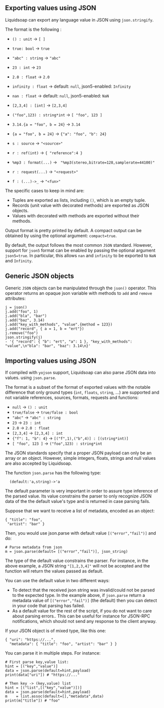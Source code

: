 Exporting values using JSON
---------------------------

Liquidsoap can export any language value in JSON using `json.stringify`.

The format is the following :

* `() : unit` -> `[ ]`
* `true: bool` -> `true`
* `"abc" : string` -> `"abc"`
* `23 : int` -> `23`
* `2.0 : float` -> `2.0`
* `infinity : float` -> default: `null`, json5-enabled: `Infinity`
* `nan : float` -> default: `null`, json5-enabled: `NaN`
* `[2,3,4] : [int]` -> `[2,3,4]`
* `("foo",123) : string*int` -> `[ "foo", 123 ]`
* `3.14.{a = "foo", b = 24}` -> `3.14`
* `{a = "foo", b = 24}` -> `{"a": "foo", "b": 24}`
* `s : source` -> `"<source>"`
* `r : ref(int)` -> `{ "reference":4 }`
* `%mp3 : format(...)` -> ```
"%mp3(stereo,bitrate=128,samplerate=44100)"```

* `r : request(...)` -> `"<request>"`
* `f : (...)->_` -> `"<fun>"`

The specific cases to keep in mind are:

* Tuples are exported as lists, including `()`, which is an empty tuple.
* Records (unit value with decorated methods) are exported as JSON objects.
* Values with decorated with methods are exported without their methods. 

Output format is pretty printed by default. A compact output can
be obtained by using the optional argument: `compact=true`.

By default, the output follows the most common `JSON` standard. However, support
for `json5` format can be enabled by passing the optional argument `json5=true`.
In particular, this allows `nan` and `infinity` to be exported to `NaN` and `Infinity`.

Generic JSON objects
--------------------

Generic `JSON` objects can be manipulated through the `json()` operator. This operator 
returns an opaque json variable with methods to `add` and `remove` attributes:

```liquidsoap
j = json()
j.add("foo", 1)
j.add("bla", "bar")
j.add("baz", 3.14)
j.add("key_with_methods", "value".{method = 123})
j.add("record", { a = 1, b = "ert"})
j.remove("foo")
json.stringify(j)
- '{ "record": { "b": "ert", "a": 1 }, "key_with_methods": "value",\n"bla": "bar", "baz": 3.14\n}'
```

Importing values using JSON
---------------------------

If compiled with `yojson` support, Liquidsoap can also
parse JSON data into values. using `json.parse`.

The format is a subset of the format of exported values with the notable
difference that only ground types (`int`, `floats`, `string`, ...)
are supported and not variable references, sources, formats,
requests and functions:

* `null` -> `() : unit`
* `true/false` -> `true/false : bool`
* `"abc"` -> `"abc" : string`
* `23` -> `23 : int`
* `2.0` -> `2.0 : float`
* `[2,3,4]` -> `[2,3,4] : int`
* `{"f": 1, "b": 4}` -> `[("f",1),("b",4)] : [(string*int)]`
* `[ "foo", 123 ]` -> `("foo",123) : string*int`

The JSON standards specify that a proper JSON payload can only be an array or an
object. However, simple integers, floats, strings and null values are
also accepted by Liquidsoap.

The function `json.parse` has the following type:

```
  (default:'a,string)->'a
```

The default parameter is very important in order to assure 
type inference of the parsed value. Its value constrains
the parser to only recognize JSON data of the the default value's 
type and is returned in case parsing fails.

Suppose that we want to receive a list of metadata, encoded as an object:

```
{ "title": "foo",
 "artist": "bar" }
```

Then, you would use json.parse with default value `[("error","fail")]` and do:

```liquidsoap
# Parse metadata from json
m = json.parse(default= [("error","fail")], json_string)
```

The type of the default value constrains the parser. For instance, in the 
above example, a JSON string `"[1,2,3,4]"` will not be accepted and the 
function will return the values passed as default.

You can use the default value in two different ways:

* To detect that the received json string was invalid/could not be parsed to the expected type. In the example above, if `json.parse` return a metadata value of `[("error","fail")]` (the default) then you can detect in your code that parsing has failed.
* As a default value for the rest of the script, if you do not want to care about parsing errors.. This can be useful for instance for JSON-RPC notifications, which should not send any response to the client anyway.

If your JSON object is of mixed type, like this one:

```
{ "uri": "https://...",
  "metadata": { "title": "foo", "artist": "bar" } }
```

You can parse it in multiple steps. For instance:

```liquidsoap
# First parse key,value list:
hint = [("key","value")]
data = json.parse(default=hint,payload)
print(data["uri"]) # "https://..."

# Then key -> (key,value) list
hint = [("list",[("key","value")])]
data = json.parse(default=hint,payload)
m    = list.assoc(default=[],"metadata",data)
print(m["title"]) # "foo"
```


